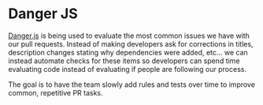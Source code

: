 # Danger JS

[Danger.js](https://danger.systems/js/) is being used to evaluate the most common issues we have with our pull requests. Instead of making developers ask for corrections in titles, description changes stating why dependencies were added, etc... we can instead automate checks for these items so developers can spend time evaluating code instead of evaluating if people are following our process.

The goal is to have the team slowly add rules and tests over time to improve common, repetitive PR tasks.
